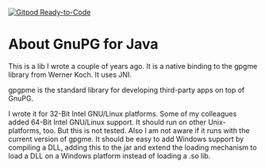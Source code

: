 [![Gitpod Ready-to-Code](https://img.shields.io/badge/Gitpod-Ready--to--Code-blue?logo=gitpod)](https://gitpod.io/#https://github.com/smartrevolution/gnupg-for-java) 

About GnuPG for Java
=======================

This is a lib I wrote a couple of years ago. It is a native binding to the
gpgme library from Werner Koch. It uses JNI. 

gpgpme is the standard library for developing third-party apps on top of GnuPG.

I wrote it for 32-Bit Intel GNU/Linux platforms. Some of my colleagues added
64-Bit Intel GNU/Linux support. It should run on other Unix-platforms, too. But
this is not tested. Also I am not aware if it runs with the current version
of gpgme. It should be easy to add Windows support by compiling a DLL, adding
this to the jar and extend the loading mechanism to load a DLL on a Windows platform
instead of loading a .so lib.


